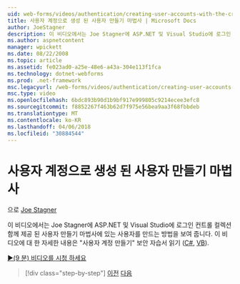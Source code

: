 ```yaml
---
uid: web-forms/videos/authentication/creating-user-accounts-with-the-create-user-wizard
title: 사용자 계정으로 생성 된 사용자 만들기 마법사 | Microsoft Docs
author: JoeStagner
description: 이 비디오에서는 Joe Stagner에 ASP.NET 및 Visual Studio에 로그인 컨트롤 컬렉션 함께 제공 된 사용자 만들기 마법사에 있는 사용자를 만드는 방법을 보여 줍니다. 6.
ms.author: aspnetcontent
manager: wpickett
ms.date: 08/22/2008
ms.topic: article
ms.assetid: fe023ad0-a25e-48e6-a43a-304e113f1fca
ms.technology: dotnet-webforms
ms.prod: .net-framework
msc.legacyurl: /web-forms/videos/authentication/creating-user-accounts-with-the-create-user-wizard
msc.type: video
ms.openlocfilehash: 6bdc893b90d1b9bf917e999805c9214ecee3efc8
ms.sourcegitcommit: f8852267f463b62d7f975e56bea9aa3f68fbbdeb
ms.translationtype: MT
ms.contentlocale: ko-KR
ms.lasthandoff: 04/06/2018
ms.locfileid: "30884544"
---
```

<a name="creating-user-accounts-with-the-create-user-wizard"></a>사용자 계정으로 생성 된 사용자 만들기 마법사
====================
으로 [Joe Stagner](https://github.com/JoeStagner)

이 비디오에서는 Joe Stagner에 ASP.NET 및 Visual Studio에 로그인 컨트롤 컬렉션 함께 제공 된 사용자 만들기 마법사에 있는 사용자를 만드는 방법을 보여 줍니다. 이 비디오에 대 한 자세한 내용은 "사용자 계정 만들기" 보안 자습서 읽기 ([C#](../../overview/older-versions-security/membership/creating-user-accounts-cs.md), [VB](../../overview/older-versions-security/membership/creating-user-accounts-vb.md)).

[&#9654;(9 분) 비디오를 시청 하세요](https://channel9.msdn.com/Blogs/ASP-NET-Site-Videos/creating-user-accounts-with-the-create-user-wizard)

> [!div class="step-by-step"]
> [이전](changing-membership-settings-in-the-default-membership-schema.md)
> [다음](creating-user-accounts-programmatically.md)
